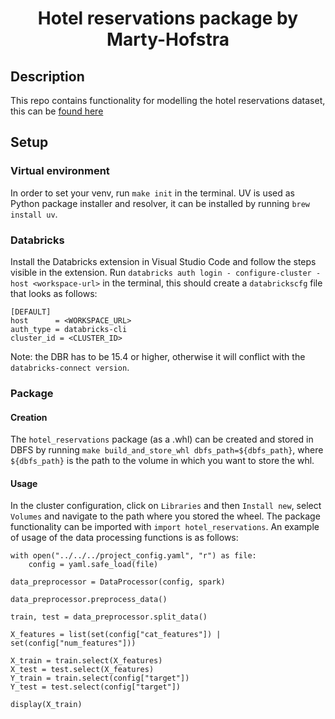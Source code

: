<h1 align="center">
Hotel reservations package by Marty-Hofstra

## Description
This repo contains functionality for modelling the hotel reservations dataset, this can be [found here](https://www.kaggle.com/datasets/ahsan81/hotel-reservations-classification-dataset)

## Setup
### Virtual environment
In order to set your venv, run `make init` in the terminal. UV is used as Python package installer and resolver, it can be installed by running `brew install uv`.

### Databricks
Install the Databricks extension in Visual Studio Code and follow the steps visible in the extension. Run `databricks auth login - configure-cluster - host <workspace-url>` in the terminal, this should create a `databrickscfg` file that looks as follows:
```
[DEFAULT]
host      = <WORKSPACE_URL>
auth_type = databricks-cli
cluster_id = <CLUSTER_ID>
```
Note: the DBR has to be 15.4 or higher, otherwise it will conflict with the `databricks-connect version`.

### Package
#### Creation
The `hotel_reservations` package (as a .whl) can be created and stored in DBFS by running `make build_and_store_whl dbfs_path=${dbfs_path}`, where `${dbfs_path}` is the path to the volume in which you want to store the whl.

#### Usage
In the cluster configuration, click on `Libraries` and then `Install new`, select `Volumes` and navigate to the path where you stored the wheel. The package functionality can be imported with `import hotel_reservations`. An example of usage of the data processing functions is as follows:

```
with open("../../../project_config.yaml", "r") as file:
    config = yaml.safe_load(file)

data_preprocessor = DataProcessor(config, spark)

data_preprocessor.preprocess_data()

train, test = data_preprocessor.split_data()

X_features = list(set(config["cat_features"]) | set(config["num_features"]))

X_train = train.select(X_features)
X_test = test.select(X_features)
Y_train = train.select(config["target"])
Y_test = test.select(config["target"])

display(X_train)
```
